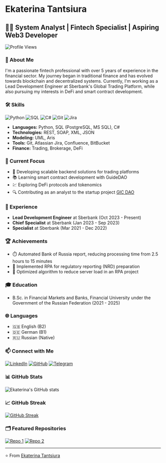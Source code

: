 # Ekaterina Tantsiura

## 👩‍💻 System Analyst | Fintech Specialist | Aspiring Web3 Developer

![Profile Views](https://komarev.com/ghpvc/?username=tantsiura&color=blueviolet)

### 👋 About Me

I'm a passionate fintech professional with over 5 years of experience in the financial sector. My journey began in traditional finance and has evolved towards blockchain and decentralized systems. Currently, I'm working as a Lead Development Engineer at Sberbank's Global Trading Platform, while also pursuing my interests in DeFi and smart contract development.

### 🛠️ Skills

![Python](https://img.shields.io/badge/-Python-3776AB?style=flat-square&logo=Python&logoColor=white)
![SQL](https://img.shields.io/badge/-SQL-4479A1?style=flat-square&logo=MySQL&logoColor=white)
![C#](https://img.shields.io/badge/-C%23-239120?style=flat-square&logo=c-sharp&logoColor=white)
![Git](https://img.shields.io/badge/-Git-F05032?style=flat-square&logo=git&logoColor=white)
![Jira](https://img.shields.io/badge/-Jira-0052CC?style=flat-square&logo=jira&logoColor=white)

- **Languages:** Python, SQL (PostgreSQL, MS SQL), C#
- **Technologies:** REST, SOAP, XML, JSON
- **Modeling:** UML, Aris
- **Tools:** Git, Atlassian Jira, Confluence, BitBucket
- **Finance:** Trading, Brokerage, DeFi

### 🚀 Current Focus

- 🏦 Developing scalable backend solutions for trading platforms
- 📚 Learning smart contract development with GuideDAO
- 💹 Exploring DeFi protocols and tokenomics
- 🔍 Contributing as an analyst to the startup project [GIC DAO](https://github.com/gotois)

### 💼 Experience

- **Lead Development Engineer** at Sberbank (Oct 2023 - Present)
- **Chief Specialist** at Sberbank (Jan 2023 - Sep 2023)
- **Specialist** at Sberbank (Mar 2021 - Dec 2022)

### 🏆 Achievements

- ⏱️ Automated Bank of Russia report, reducing processing time from 2.5 hours to 15 minutes
- 🤖 Implemented RPA for regulatory reporting (NRD) preparation
- 🚀 Optimized algorithm to reduce server load in an RPA project

### 🎓 Education

- B.Sc. in Financial Markets and Banks, Financial University under the Government of the Russian Federation (2021 - 2025)

### 🌐 Languages

- 🇬🇧 English (B2)
- 🇩🇪 German (B1)
- 🇷🇺 Russian (Native)

### 📫 Connect with Me

[![LinkedIn](https://img.shields.io/badge/-LinkedIn-0077B5?style=flat-square&logo=LinkedIn&logoColor=white)](https://linkedin.com/in/tantsiura)
[![GitHub](https://img.shields.io/badge/-GitHub-181717?style=flat-square&logo=GitHub&logoColor=white)](https://github.com/tantsiura)
[![Telegram](https://img.shields.io/badge/-Telegram-2CA5E0?style=flat-square&logo=Telegram&logoColor=white)](https://tg.tantsiura_work)

### 📊 GitHub Stats

![Ekaterina's GitHub stats](https://github-readme-stats.vercel.app/api?username=tantsiura&show_icons=true&theme=radical)

### 📈 GitHub Streak

[![GitHub Streak](https://github-readme-streak-stats.herokuapp.com/?user=tantsiura&theme=dark)](https://git.io/streak-stats)

### 🗂️ Featured Repositories

[![Repo 1](https://github-readme-stats.vercel.app/api/pin/?username=tantsiura&repo=repo1&theme=dark)](https://github.com/tantsiura/repo1)
[![Repo 2](https://github-readme-stats.vercel.app/api/pin/?username=tantsiura&repo=repo2&theme=dark)](https://github.com/tantsiura/repo2)

---

⭐️ From [Ekaterina Tantsiura](https://github.com/tantsiura)
